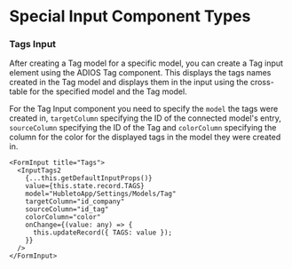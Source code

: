 # Special Input Component Types

### Tags Input

After creating a Tag model for a specific model, you can create a Tag input element using the ADIOS Tag component. This displays the tags names created in the Tag model and displays them in the input using the cross-table for the specified model and the Tag model.

For the Tag Input component you need to specify the `model` the tags were created in, `targetColumn` specifying the ID of the connected model's entry, `sourceColumn` specifying the ID of the Tag and `colorColumn` specifying the column for the color for the displayed tags in the model they were created in.

```tsx
<FormInput title="Tags">
  <InputTags2
    {...this.getDefaultInputProps()}
    value={this.state.record.TAGS}
    model="HubletoApp/Settings/Models/Tag"
    targetColumn="id_company"
    sourceColumn="id_tag"
    colorColumn="color"
    onChange={(value: any) => {
      this.updateRecord({ TAGS: value });
    }}
  />
</FormInput>
```
